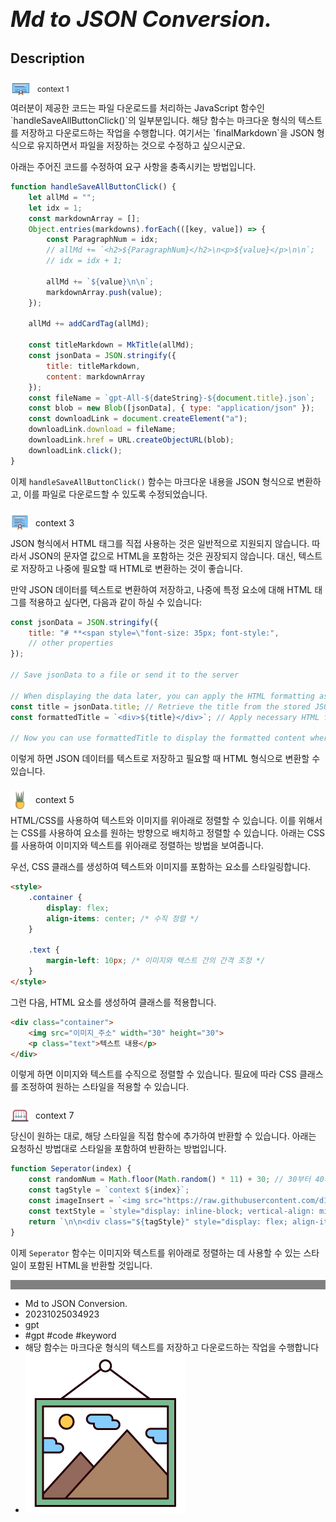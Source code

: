 # **<span style="font-size: 35px; font-style: italic;">Md to JSON Conversion.</span>**

## Description




<div class="context 1" style="display: flex; align-items: center;"><img src="https://raw.githubusercontent.com/d10000usd/WebDocuments/main/public/icon/space/workspace-vector-free-icon-set-38.png" width="33" height="25" style="vertical-align: middle;" /><p style="display: inline-block; vertical-align: middle; font-size:12px; margin-left: 10px;">context 1</p></div>
여러분이 제공한 코드는 파일 다운로드를 처리하는 JavaScript 함수인 `handleSaveAllButtonClick()`의 일부분입니다. 해당 함수는 마크다운 형식의 텍스트를 저장하고 다운로드하는 작업을 수행합니다. 여기서는 `finalMarkdown`을 JSON 형식으로 유지하면서 파일을 저장하는 것으로 수정하고 싶으시군요.

아래는 주어진 코드를 수정하여 요구 사항을 충족시키는 방법입니다.

```javascript
function handleSaveAllButtonClick() {
    let allMd = "";
    let idx = 1;
    const markdownArray = [];
    Object.entries(markdowns).forEach(([key, value]) => {
        const ParagraphNum = idx;
        // allMd += `<h2>${ParagraphNum}</h2>\n<p>${value}</p>\n\n`;
        // idx = idx + 1;

        allMd += `${value}\n\n`;
        markdownArray.push(value);
    });

    allMd += addCardTag(allMd);

    const titleMarkdown = MkTitle(allMd);
    const jsonData = JSON.stringify({
        title: titleMarkdown,
        content: markdownArray
    });
    const fileName = `gpt-All-${dateString}-${document.title}.json`;
    const blob = new Blob([jsonData], { type: "application/json" });
    const downloadLink = document.createElement("a");
    downloadLink.download = fileName;
    downloadLink.href = URL.createObjectURL(blob);
    downloadLink.click();
}
```

이제 `handleSaveAllButtonClick()` 함수는 마크다운 내용을 JSON 형식으로 변환하고, 이를 파일로 다운로드할 수 있도록 수정되었습니다.





<div class="context 3" style="display: flex; align-items: center;"><img src="https://raw.githubusercontent.com/d10000usd/WebDocuments/main/public/icon/space/workspace-vector-free-icon-set-38.png" width="30" height="30" style="vertical-align: middle;" /><p style="display: inline-block; vertical-align: middle; margin-left: 10px;">context 3</p></div>
JSON 형식에서 HTML 태그를 직접 사용하는 것은 일반적으로 지원되지 않습니다. 따라서 JSON의 문자열 값으로 HTML을 포함하는 것은 권장되지 않습니다. 대신, 텍스트로 저장하고 나중에 필요할 때 HTML로 변환하는 것이 좋습니다.

만약 JSON 데이터를 텍스트로 변환하여 저장하고, 나중에 특정 요소에 대해 HTML 태그를 적용하고 싶다면, 다음과 같이 하실 수 있습니다:

```javascript
const jsonData = JSON.stringify({
    title: "# **<span style=\"font-size: 35px; font-style:",
    // other properties
});

// Save jsonData to a file or send it to the server

// When displaying the data later, you can apply the HTML formatting as needed
const title = jsonData.title; // Retrieve the title from the stored JSON data
const formattedTitle = `<div>${title}</div>`; // Apply necessary HTML formatting

// Now you can use formattedTitle to display the formatted content where needed
```

이렇게 하면 JSON 데이터를 텍스트로 저장하고 필요할 때 HTML 형식으로 변환할 수 있습니다.





<div class="context 5" style="display: flex; align-items: center;"><img src="https://raw.githubusercontent.com/d10000usd/WebDocuments/main/public/icon/space/workspace-vector-free-icon-set-36.png" width="30" height="30" style="vertical-align: middle;" /><p style="display: inline-block; vertical-align: middle; margin-left: 10px;">context 5</p></div>
HTML/CSS를 사용하여 텍스트와 이미지를 위아래로 정렬할 수 있습니다. 이를 위해서는 CSS를 사용하여 요소를 원하는 방향으로 배치하고 정렬할 수 있습니다. 아래는 CSS를 사용하여 이미지와 텍스트를 위아래로 정렬하는 방법을 보여줍니다.

우선, CSS 클래스를 생성하여 텍스트와 이미지를 포함하는 요소를 스타일링합니다.

```html
<style>
    .container {
        display: flex;
        align-items: center; /* 수직 정렬 */
    }

    .text {
        margin-left: 10px; /* 이미지와 텍스트 간의 간격 조정 */
    }
</style>
```

그런 다음, HTML 요소를 생성하여 클래스를 적용합니다.

```html
<div class="container">
    <img src="이미지_주소" width="30" height="30">
    <p class="text">텍스트 내용</p>
</div>
```

이렇게 하면 이미지와 텍스트를 수직으로 정렬할 수 있습니다. 필요에 따라 CSS 클래스를 조정하여 원하는 스타일을 적용할 수 있습니다.





<div class="context 7" style="display: flex; align-items: center;"><img src="https://raw.githubusercontent.com/d10000usd/WebDocuments/main/public/icon/space/workspace-vector-free-icon-set-35.png" width="30" height="30" style="vertical-align: middle;" /><p style="display: inline-block; vertical-align: middle; margin-left: 10px;">context 7</p></div>
당신이 원하는 대로, 해당 스타일을 직접 함수에 추가하여 반환할 수 있습니다. 아래는 요청하신 방법대로 스타일을 포함하여 반환하는 방법입니다.

```javascript
function Seperator(index) {
    const randomNum = Math.floor(Math.random() * 11) + 30; // 30부터 40까지의 랜덤한 숫자 생성
    const tagStyle = `context ${index}`;
    const imageInsert = `<img src="https://raw.githubusercontent.com/d10000usd/WebDocuments/main/public/icon/space/workspace-vector-free-icon-set-${randomNum}.png" width="30" height="30" style="vertical-align: middle;" />`;
    const textStyle = `style="display: inline-block; vertical-align: middle; margin-left: 10px;"`;
    return `\n\n<div class="${tagStyle}" style="display: flex; align-items: center;">${imageInsert}<p ${textStyle}>${tagStyle}</p></div>`;
}
```

이제 `Seperator` 함수는 이미지와 텍스트를 위아래로 정렬하는 데 사용할 수 있는 스타일이 포함된 HTML을 반환할 것입니다.



<div style="background-color: grey; height: 15px;"></div>







- Md to JSON Conversion.  
- 20231025034923  
- gpt  
- #gpt #code #keyword  
- 해당 함수는 마크다운 형식의 텍스트를 저장하고 다운로드하는 작업을 수행합니다  
- ![ex_screenshot](https://raw.githubusercontent.com/d10000usd/WebDocuments/main/public/icon/space/workspace-vector-free-icon-set-31.png)  
